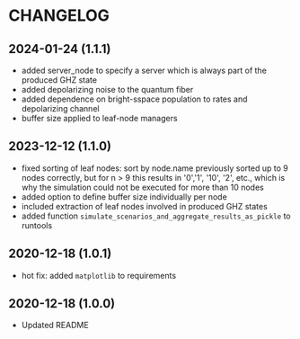 CHANGELOG
=========

2024-01-24 (1.1.1)
------------------
- added server_node to specify a server which is always part of the produced GHZ state
- added depolarizing noise to the quantum fiber
- added dependence on bright-sspace population to rates and depolarizing channel
- buffer size applied to leaf-node managers 

2023-12-12 (1.1.0)
------------------
- fixed sorting of leaf nodes: sort by node.name previously sorted up to 9 nodes correctly, but for n > 9 this results in '0','1', '10', '2', etc., which is why the simulation could not be executed for more than 10 nodes
- added option to define buffer size individually per node 
- included extraction of leaf nodes involved in produced GHZ states
- added function `simulate_scenarios_and_aggregate_results_as_pickle` to runtools

2020-12-18 (1.0.1)
------------------
- hot fix: added `matplotlib` to requirements

2020-12-18 (1.0.0)
------------------
- Updated README
